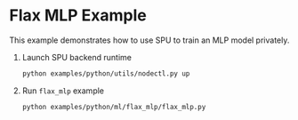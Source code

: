 # Flax MLP Example

This example demonstrates how to use SPU to train an MLP model privately.

1. Launch SPU backend runtime

    ```sh
    python examples/python/utils/nodectl.py up
    ```

2. Run `flax_mlp` example

    ```sh
    python examples/python/ml/flax_mlp/flax_mlp.py
    ```
